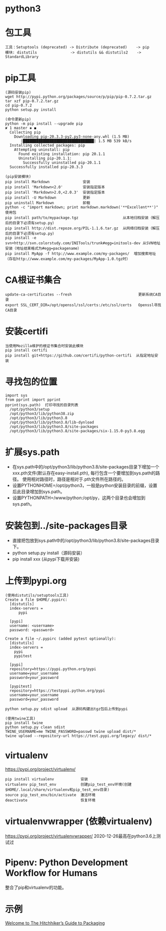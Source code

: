 # python3

# 包工具
```
工具：Setuptools (deprecated) -> Distribute (deprecated)    -> pip
模块: distutils               -> distutils && distutils2    -> StandardLibrary
```

# pip工具
```
(源码安装pip)
wget http://pypi.python.org/packages/source/p/pip/pip-0.7.2.tar.gz
tar xzf pip-0.7.2.tar.gz
cd pip-0.7.2
python setup.py install

(命令更新pip)
python -m pip install --upgrade pip                                                                                                                  ✘ 1 master ✱ ◼
  Collecting pip
    Downloading pip-20.3.3-py2.py3-none-any.whl (1.5 MB)
       |████████████████████████████████| 1.5 MB 539 kB/s 
  Installing collected packages: pip
    Attempting uninstall: pip
      Found existing installation: pip 20.1.1
      Uninstalling pip-20.1.1:
        Successfully uninstalled pip-20.1.1
  Successfully installed pip-20.3.3

(pip安装模块)
pip install Markdown               安装
pip install 'Markdown<2.0'         安装指定版本
pip install 'Markdown>2.0,<2.0.3'  安装指定版本
pip install -U Markdown            更新
pip uninstall Markdown             卸载
python -c "import markdown; print markdown.markdown('**Excellent**')"  使用包
pip install path/to/mypackage.tgz                    从本地归档安装（解压后的目录下必须有setup.py）
pip install http://dist.repoze.org/PIL-1.1.6.tar.gz  从网络归档安装（解压后的目录下必须有setup.py）
pip install -e svn+http://svn.colorstudy.com/INITools/trunk#egg=initools-dev 从SVN地址安装（地址结束格式为#egg=packagename）
pip install MyApp -f http://www.example.com/my-packages/  增加搜索地址（存在http://www.example.com/my-packages/MyApp-1.0.tgz时）
```

# CA根证书集合
```
update-ca-certificates --fresh                              更新系统CA目录
export SSL_CERT_DIR=/opt/openssl/ssl/certs:/etc/ssl/certs   Openssl寻找CA目录
```

# 安装certifi
```
当使用Mozilla维护的根证书集合时安装此模块
pip install certifi
pip install git+https://github.com/certifi/python-certifi  从指定地址安装
```

# 寻找包的位置
```
import sys
from pprint import pprint
pprint(sys.path)  打印寻找的目录列表
  /opt/python3/setup
  /opt/python3/lib/python38.zip
  /opt/python3/lib/python3.8
  /opt/python3/lib/python3.8/lib-dynload
  /opt/python3/lib/python3.8/site-packages
  /opt/python3/lib/python3.8/site-packages/six-1.15.0-py3.8.egg
```
# 扩展sys.path
 - 在sys.path中的/opt/python3/lib/python3.8/site-packages目录下增加一个xxx.pth文件(默认存在easy-install.pth), 每行包含一个要增加到sys.path的路径。
   使用相对路径时，路径是相对于.pth文件所在路径的。
 - 设置PYTHONHOME=/opt/python3，一般是python安装目录的前缀，设置后此目录增加到sys.path。
 - 设置PYTHONPATH=/www/python:/opt/py，这两个目录也会增加到sys.path。

# 安装包到../site-packages目录

 - 直接把包放到sys.path中的/opt/python3/lib/python3.8/site-packages目录下。
 - python setup.py install（源码安装）
 - pip install xxx (从pypi下载并安装)

# 上传到pypi.org
```
(使用distutils/setuptools工具)
Create a file $HOME/.pypirc:
  [distutils]
  index-servers =
      pypi

  [pypi]
  username: <username>
  password: <password>

Create a file ~/.pypirc (added pytest optionally):
  [distutils]
  index-servers =
    pypi
    pypitest

  [pypi]
  repository=https://pypi.python.org/pypi
  username=your_username
  password=your_password

  [pypitest]
  repository=https://testpypi.python.org/pypi
  username=your_username
  password=your_password

python setup.py sdist upload  从源码构建出tgz包后上传到pypi

(使用twine工具)
pip install twine
python setup.py clean sdist
TWINE_USERNAME=me TWINE_PASSWORD=passwd twine upload dist/*
twine upload --repository-url https://test.pypi.org/legacy/ dist/*
```

# virtualenv
https://pypi.org/project/virtualenv/

```
pip install virtualenv            安装
virtualenv pip_test_env           创建pip_test_env环境(创建$HOME/.local/share/virtualenv和pip_test_env目录)
source pip_test_env/bin/activate  激活环境
deactivate                        恢复环境
```
# virtualenvwrapper (依赖virtualenv)
https://pypi.org/project/virtualenvwrapper/
2020-12-26最高在python3.6上测试过

# Pipenv: Python Development Workflow for Humans
整合了pip和virtualenv的功能。


# 示例
[Welcome to The Hitchhiker’s Guide to Packaging](https://the-hitchhikers-guide-to-packaging.readthedocs.io/en/latest/quickstart.html)


